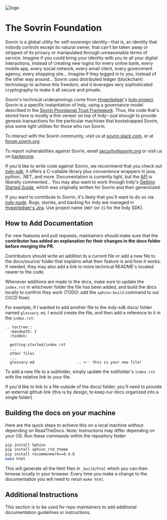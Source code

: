 ![logo](banner.png)
# The Sovrin Foundation

Sovrin is a global utility for self-sovereign identity--that is, an identity that nobody controls
except its natural owner, that can't be taken away or stripped of its privacy or manipulated
through unreasonable terms of service. Imagine if you could bring your identity with you to
all your digital interactions, instead of creating new logins for every online bank, every mobile
app, every social network, every email client, every government agency, every shopping site...
Imagine if they logged in to you, instead of the other way around... Sovrin uses distributed ledger
(blockchain) technology to achieve this freedom, and it leverages very sophisticated cryptography
to make it all secure and private.

Sovrin's technical underpinnings
come from [Hyperledger](https://hyperledger.org)'s [Indy project](https://github.com/hyperledger/indy-node).
Sovrin is a specific instantiation of Indy, using a governance model
described in the [Sovrin Provisional Trust Framework](http://bit.ly/svrn-ptrustfw).
Thus, the code that's stored here is mostly a thin veneer on top of Indy--just enough to provide
genesis transactions for the particular machines that bootstrapped Sovrin, plus some light
utilities for those who run Sovrin.

To interact with the Sovrin community, visit us at [sovrin.slack.com](https://sovrin.slack.com),
or at [forum.sovrin.org](https://forum.sovrin.org).

To report vulnerabilities against Sovrin, email security@sovrin.org or visit us on
[hackerone](https://hackerone.com/sovrin_foundation).

If you'd like to write code against Sovrin, we recommend that you check out
[indy-sdk](https://github.com/hyperledger/indy-sdk); it offers a C-callable library
plus convenience wrappers in java, python, .NET, and more. Documentation is currently
light, but the [API](https://github.com/hyperledger/indy-sdk/tree/master/libindy/src/api) is
liberally commented... You may also want to work through Indy's
[Getting Started Guide](https://github.com/hyperledger/indy-node/blob/stable/getting-started.md),
which was originally written for Sovrin and then genericized.

If you want to contribute to
Sovrin, it's likely that you'll want to do so via [indy-node](https://github.com/hyperledger/indy-node).
Bugs, stories, and backlog for Indy are managed in
[Hyperledger's Jira](https://jira.hyperledger.org/projects/INDY).
Use project name `INDY` (or `IS` for the Indy SDK).



## How to Add Documentation
For new features and pull requests, maintainers should make sure that the **contributor has added an explanation for their changes in the docs folder before merging the PR.**
  
Contributors should write an addition to a current file or add a new file to the docs/source/ folder that explains what their feature is and how it works. If needed, they may also add a link to more technical README's located nearer to the code.

Whenever additions are made to the docs, make sure to update the `index.rst` in whichever folder the file has been added, and build the docs locally to confirm they work (TODO: add the `sphinx-build` command to our CI/CD flow).

For example, if I wanted to add another file to the indy-sdk docs/ folder named `glossary.md`, I would create the file, and then add a reference to it in the `index.rst`: 
```
.. toctree::
  :maxdepth: 1
  :hidden:

  getting-started/index.rst
  ...
  other files
  ...
  glossary.md                   .. <-- this is your new file!

```

To add a new file to a subfolder, simply update the subfolder's `index.rst` with the relative link to your file.

If you'd like to link to a file outside of the docs/ folder, you'll need to provide an external github link (this is by design, to keep our docs organized into a single folder)


## Building the docs on your machine

Here are the quick steps to achieve this on a local machine without depending on ReadTheDocs. Note: Instructions may differ depending on your OS.
Run these commands within the repository folder
```bash
pip install Sphinx
pip install sphinx_rtd_theme
pip install recommonmark==0.4.0
make html
```

This will generate all the html files in `_build/html` which you can then browse locally in your browser. Every time you make a change to the documentation you will need to rerun `make html`.

## Additional Instructions
This section is to be used for repo maintainers to add additional documentation guidelines or instructions. 